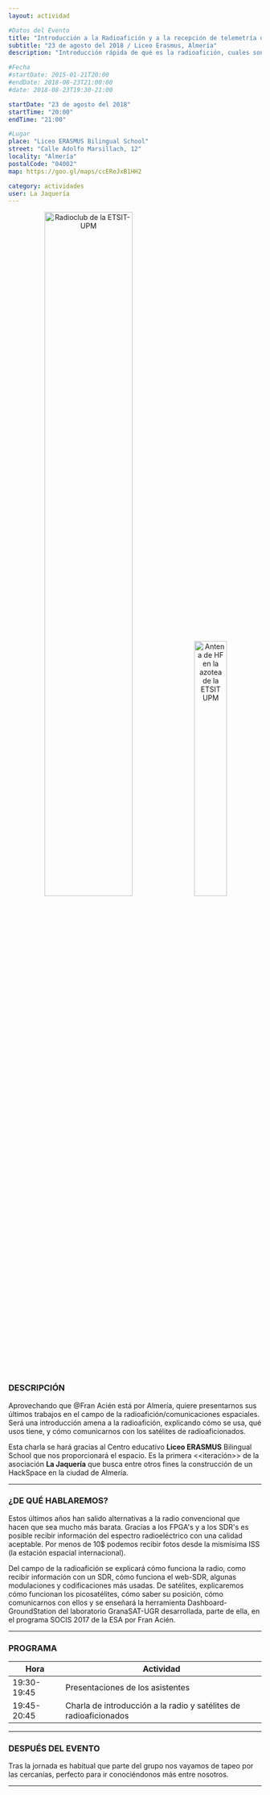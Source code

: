 ```yaml
---
layout: actividad

#Datos del Evento
title: "Introducción a la Radioafición y a la recepción de telemetría de satélites de radioaficonado"
subtitle: "23 de agosto del 2018 / Liceo Erasmus, Almería"
description: "Introducción rápida de qué es la radioafición, cuales son sus posibilidades y cómo poder recibir fotografias desde la mismísima Estación Espacial Internacional"

#Fecha
#startDate: 2015-01-21T20:00
#endDate: 2018-08-23T21:00:00
#date: 2018-08-23T19:30-21:00

startDate: "23 de agosto del 2018"
startTime: "20:00"
endTime: "21:00"

#Lugar
place: "Liceo ERASMUS Bilingual School"
street: "Calle Adolfo Marsillach, 12"
locality: "Almería"
postalCode: "04002"
map: https://goo.gl/maps/ccEReJxB1HH2

category: actividades
user: La Jaquería
---
```


<p align="center">
  <img src="/recursos/2018-08-23/RadioClub-ETSIT-UPM.jpg" alt="Radioclub de la ETSIT-UPM" width="59%"/>
  <img src="/recursos/2018-08-23/antena-HF.jpg" alt="Antena de HF en la azotea de la ETSIT UPM" width="36%"/>
</p>

### DESCRIPCIÓN

Aprovechando que @Fran Acién está por Almería, quiere presentarnos sus últimos trabajos en el campo de la radioafición/comunicaciones espaciales. Será una introducción amena a la radioafición, explicando cómo se usa, qué usos tiene, y cómo comunicarnos con los satélites de radioaficionados.

Esta charla se hará  gracias al Centro educativo **Liceo ERASMUS** Bilingual School que nos proporcionará el espacio. Es la primera <<iteración>> de la asociación **La Jaquería** que busca entre otros fines la construcción de un HackSpace en la ciudad de Almería.

---

### ¿DE QUÉ HABLAREMOS?

Estos últimos años han salido alternativas a la radio convencional que hacen que sea mucho más barata. Gracias a los FPGA's y a los SDR's es posible recibir información del espectro radioeléctrico con una calidad aceptable. Por menos de 10$ podemos recibir fotos desde la mismísima ISS (la estación espacial internacional).


Del campo de la radioafición se explicará cómo funciona la radio, como recibir información con un SDR, cómo funciona el web-SDR, algunas modulaciones y codificaciones más usadas. De satélites, explicaremos cómo funcionan los picosatélites, cómo saber su posición, cómo comunicarnos con ellos y se enseñará la herramienta Dashboard-GroundStation del laboratorio GranaSAT-UGR desarrollada, parte de ella, en el programa SOCIS 2017 de la ESA por Fran Acién.

---

### PROGRAMA

| Hora | Actividad |
|---|---|
| 19:30-19:45   | Presentaciones de los asistentes  |
| 19:45-20:45   | Charla de introducción a la radio y satélites de radioaficionados |

---

### DESPUÉS DEL EVENTO

Tras la jornada es habitual que parte del grupo nos vayamos de tapeo por las cercanías, perfecto para ir conociéndonos más entre nosotros.

---

